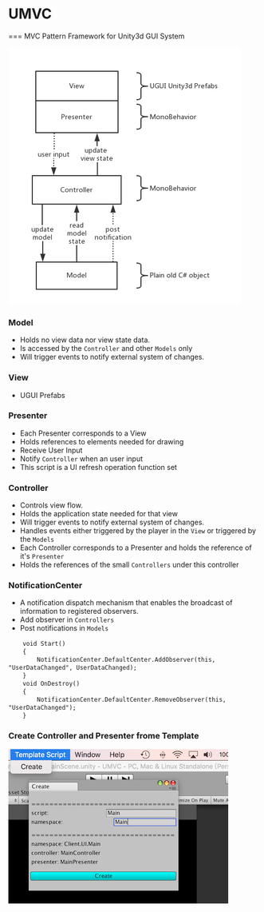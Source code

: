 # UMVC
===
MVC Pattern Framework for Unity3d GUI System

![Diagram](/Pic/Diagram.png)

### Model

* Holds no view data nor view state data.
* Is accessed by the `Controller` and other `Models` only
* Will trigger events to notify external system of changes.

### View
* UGUI Prefabs

### Presenter
* Each Presenter corresponds to a View
* Holds references to elements needed for drawing
* Receive User Input
* Notify `Controller` when an user input
* This script is a UI refresh operation function set

### Controller

* Controls view flow.
* Holds the application state needed for that view
* Will trigger events to notify external system of changes.
* Handles events either triggered by the player in the `View` or triggered by the `Models` 
* Each Controller corresponds to a Presenter and holds the reference of it's `Presenter`   
* Holds the references of the small `Controllers` under this controller

### NotificationCenter
* A notification dispatch mechanism that enables the broadcast of information to registered observers.
* Add observer in `Controllers`
* Post notifications in `Models`

```
    void Start()
    {
        NotificationCenter.DefaultCenter.AddObserver(this, "UserDataChanged", UserDataChanged);
    }
    void OnDestroy()
    {
        NotificationCenter.DefaultCenter.RemoveObserver(this, "UserDataChanged");
    }
```

### Create Controller and Presenter frome Template
![Diagram](/Pic/EditorTool.png)